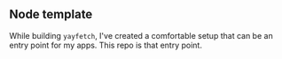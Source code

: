 ## Node template

While building `yayfetch`, I've created a comfortable setup that can be an entry point for my apps. This repo is that entry point. 